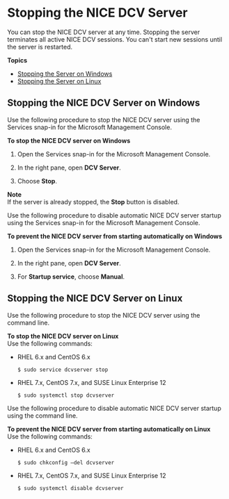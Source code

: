 # Stopping the NICE DCV Server<a name="manage-stop"></a>

You can stop the NICE DCV server at any time\. Stopping the server terminates all active NICE DCV sessions\. You can't start new sessions until the server is restarted\.

**Topics**
+ [Stopping the Server on Windows](#manage-stop-windows)
+ [Stopping the Server on Linux](#manage-stop-linux)

## Stopping the NICE DCV Server on Windows<a name="manage-stop-windows"></a>

Use the following procedure to stop the NICE DCV server using the Services snap\-in for the Microsoft Management Console\.

**To stop the NICE DCV server on Windows**

1. Open the Services snap\-in for the Microsoft Management Console\.

1. In the right pane, open **DCV Server**\.

1. Choose **Stop**\.

**Note**  
If the server is already stopped, the **Stop** button is disabled\.

Use the following procedure to disable automatic NICE DCV server startup using the Services snap\-in for the Microsoft Management Console\.

**To prevent the NICE DCV server from starting automatically on Windows**

1. Open the Services snap\-in for the Microsoft Management Console\.

1. In the right pane, open **DCV Server**\.

1. For **Startup service**, choose **Manual**\.

## Stopping the NICE DCV Server on Linux<a name="manage-stop-linux"></a>

Use the following procedure to stop the NICE DCV server using the command line\.

**To stop the NICE DCV server on Linux**  
Use the following commands:
+ RHEL 6\.x and CentOS 6\.x

  ```
  $ sudo service dcvserver stop
  ```
+ RHEL 7\.x, CentOS 7\.x, and SUSE Linux Enterprise 12 

  ```
  $ sudo systemctl stop dcvserver
  ```

Use the following procedure to disable automatic NICE DCV server startup using the command line\.

**To prevent the NICE DCV server from starting automatically on Linux**  
Use the following commands:
+ RHEL 6\.x and CentOS 6\.x

  ```
  $ sudo chkconfig —del dcvserver
  ```
+ RHEL 7\.x, CentOS 7\.x, and SUSE Linux Enterprise 12 

  ```
  $ sudo systemctl disable dcvserver
  ```